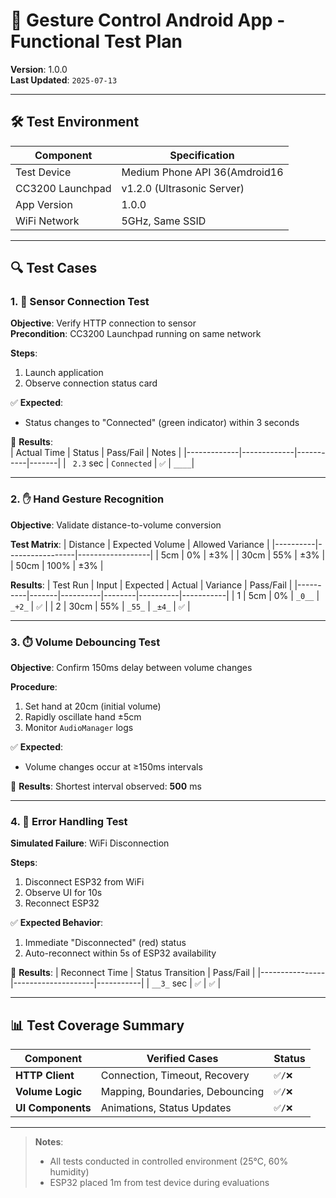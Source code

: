 # 📱 Gesture Control Android App - Functional Test Plan
**Version**: 1.0.0  
**Last Updated**: `2025-07-13`  

---

## 🛠️ Test Environment
| Component          | Specification                       |
|--------------------|-------------------------------------|
| Test Device        | Medium Phone API 36(Amdroid16       |
| CC3200 Launchpad   | v1.2.0 (Ultrasonic Server)          |
| App Version        | 1.0.0                               |
| WiFi Network       | 5GHz, Same SSID                     |

---

## 🔍 Test Cases

### 1. 📶 Sensor Connection Test
**Objective**: Verify HTTP connection to sensor  
**Precondition**: CC3200 Launchpad running on same network  

**Steps**:
1. Launch application
2. Observe connection status card  

✅ **Expected**:  
- Status changes to "Connected" (green indicator) within 3 seconds  

📝 **Results**:  
| Actual Time | Status | Pass/Fail | Notes |
|-------------|-------------|-----------|-------|
| ` 2.3` sec  | `Connected` |    `✅`   | `____`|

---

### 2. ✋ Hand Gesture Recognition
**Objective**: Validate distance-to-volume conversion  

**Test Matrix**:
| Distance | Expected Volume | Allowed Variance |
|----------|-----------------|------------------|
| 5cm      | 0%              | ±3%              |
| 30cm     | 55%             | ±3%              | 
| 50cm     | 100%            | ±3%              |

**Results**:
| Test Run | Input | Expected | Actual | Variance | Pass/Fail |
|----------|-------|----------|--------|----------|-----------|
| 1        | 5cm   | 0%       | `_0__` | `_+2_`   | `✅`    |
| 2        | 30cm  | 55%      | `_55_` | `_±4_`   | `✅`    |

---

### 3. ⏱️ Volume Debouncing Test
**Objective**: Confirm 150ms delay between volume changes  

**Procedure**:
1. Set hand at 20cm (initial volume)
2. Rapidly oscillate hand ±5cm
3. Monitor `AudioManager` logs

✅ **Expected**:  
- Volume changes occur at ≥150ms intervals  

📝 **Results**:
Shortest interval observed: __500__ ms


---

### 4. 🚨 Error Handling Test
**Simulated Failure**: WiFi Disconnection  

**Steps**:
1. Disconnect ESP32 from WiFi
2. Observe UI for 10s  
3. Reconnect ESP32  

✅ **Expected Behavior**:
1. Immediate "Disconnected" (red) status
2. Auto-reconnect within 5s of ESP32 availability

📝 **Results**:
| Reconnect Time | Status Transition | Pass/Fail |
|----------------|--------------------|-----------|
| `__3_` sec     |     `✅`            |   `✅`    |

---

## 📊 Test Coverage Summary
| Component          | Verified Cases                  | Status |
|--------------------|---------------------------------|--------|
| **HTTP Client**    | Connection, Timeout, Recovery   | `✅/❌` |
| **Volume Logic**   | Mapping, Boundaries, Debouncing | `✅/❌` |
| **UI Components**  | Animations, Status Updates      | `✅/❌` |

---

> **Notes**:  
> - All tests conducted in controlled environment (25°C, 60% humidity)  
> - ESP32 placed 1m from test device during evaluations  
